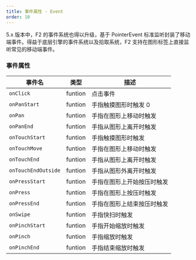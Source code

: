 ```yaml
---
title: 事件属性 - Event
order: 10
---
```


5.x 版本中，F2 的事件系统也得以升级，基于 PointerEvent 标准监听封装了移动端事件。得益于底层引擎的事件系统以及拾取系统，F2 支持在图形标签上直接监听常见的移动端事件。

### 事件属性

| 事件名              | 类型    | 描述                       |
| ------------------- | ------- | -------------------------- |
| `onClick`           | funtion | 点击事件                   |
| `onPanStart`        | funtion | 手指触摸图形时触发 0       |
| `onPan`             | funtion | 手指在图形上移动时触发     |
| `onPanEnd`          | funtion | 手指从图形上离开时触发     |
| `onTouchStart`      | funtion | 手指触摸图形时触发         |
| `onTouchMove`       | funtion | 手指在图形上移动时触发     |
| `onTouchEnd`        | funtion | 手指从图形上离开时触发     |
| `onTouchEndOutside` | funtion | 手指从图形外离开时触发     |
| `onPressStart`      | funtion | 手指在图形上开始按压时触发 |
| `onPress`           | funtion | 手指在图形上按压时触发     |
| `onPressEnd`        | funtion | 手指在图形上结束按压时触发 |
| `onSwipe`           | funtion | 手指快扫时触发             |
| `onPinchStart`      | funtion | 手指开始缩放时触发         |
| `onPinch`           | funtion | 手指缩放时触发             |
| `onPinchEnd`        | funtion | 手指结束缩放时触发         |
